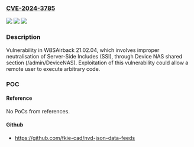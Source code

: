 ### [CVE-2024-3785](https://cve.mitre.org/cgi-bin/cvename.cgi?name=CVE-2024-3785)
![](https://img.shields.io/static/v1?label=Product&message=White%20Bear%20Solutions&color=blue)
![](https://img.shields.io/static/v1?label=Version&message=%3D%2021.02.04%20&color=brighgreen)
![](https://img.shields.io/static/v1?label=Vulnerability&message=Improper%20Neutralization%20of%20Server-Side%20Includes%20(SSI)%20Within%20a%20Web%20Page&color=brighgreen)

### Description

Vulnerability in WBSAirback 21.02.04, which involves improper neutralisation of Server-Side Includes (SSI), through Device NAS shared section (/admin/DeviceNAS). Exploitation of this vulnerability could allow a remote user to execute arbitrary code.

### POC

#### Reference
No PoCs from references.

#### Github
- https://github.com/fkie-cad/nvd-json-data-feeds

